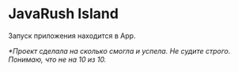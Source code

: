 # JavaRush Island

Запуск приложения находится в App.

_*Проект сделала на сколько смогла и успела. Не судите строго. Понимаю, что не на 10 из 10._ 


